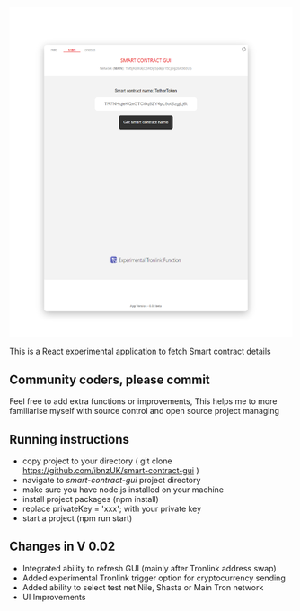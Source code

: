 ![Preview](src/assets/screenshot.png)

This is a React experimental application to fetch Smart contract details

## Community coders, please commit

Feel free to add extra functions or improvements, This helps me to more familiarise myself with source control and open source project managing

## Running instructions

- copy project to your directory ( git clone https://github.com/ibnzUK/smart-contract-gui )
- navigate to _smart-contract-gui_ project directory
- make sure you have node.js installed on your machine
- install project packages (npm install)
- replace privateKey = 'xxx'; with your private key
- start a project (npm run start)


## Changes in V 0.02

- Integrated ability to refresh GUI (mainly after Tronlink address swap)
- Added experimental Tronlink trigger option for cryptocurrency sending
- Added ability to select test net Nile, Shasta or Main Tron network
- UI Improvements

